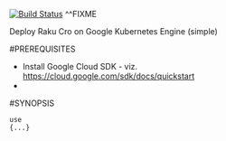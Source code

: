 [![Build Status](https://travis-ci.com/p6steve/raku-Physics-Constants.svg?branch=master)](https://travis-ci.com/p6steve/raku-Physics-Constants)
^^FIXME

Deploy Raku Cro on Google Kubernetes Engine (simple)

#PREREQUISITES
* Install Google Cloud SDK - viz. https://cloud.google.com/sdk/docs/quickstart
* 

#SYNOPSIS

```perl6
use 
{...}
```

